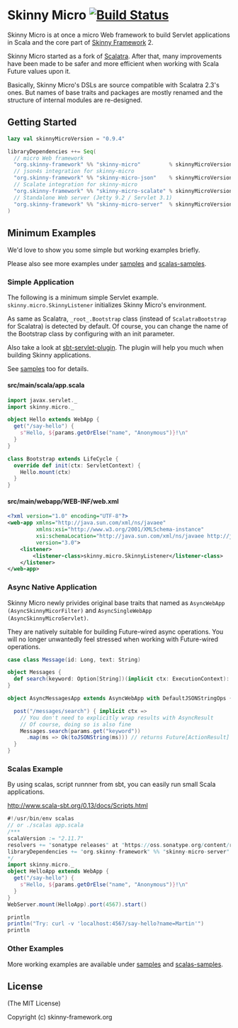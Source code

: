 # Skinny Micro [![Build Status](https://travis-ci.org/skinny-framework/skinny-micro.svg)](https://travis-ci.org/skinny-framework/skinny-micro)

Skinny Micro is at once a micro Web framework to build Servlet applications in Scala and the core part of [Skinny Framework](http://skinny-framework.org/) 2.

Skinny Micro started as a fork of [Scalatra](http://scalatra.org/). After that, many improvements have been made to be safer and more efficient when working with Scala Future values upon it.

Basically, Skinny Micro's DSLs are source compatible with Scalatra 2.3's ones. But names of base traits and packages are mostly renamed and the structure of internal modules are re-designed.

## Getting Started

```scala
lazy val skinnyMicroVersion = "0.9.4"

libraryDependencies ++= Seq(
  // micro Web framework
  "org.skinny-framework" %% "skinny-micro"         % skinnyMicroVersion,
  // json4s integration for skinny-micro
  "org.skinny-framework" %% "skinny-micro-json"    % skinnyMicroVersion,
  // Scalate integration for skinny-micro
  "org.skinny-framework" %% "skinny-micro-scalate" % skinnyMicroVersion,
  // Standalone Web server (Jetty 9.2 / Servlet 3.1)
  "org.skinny-framework" %% "skinny-micro-server"  % skinnyMicroVersion
)
```

## Minimum Examples

We'd love to show you some simple but working examples briefly.

Please also see more examples under [samples](https://github.com/skinny-framework/skinny-micro/tree/master/samples) and [scalas-samples](https://github.com/skinny-framework/skinny-micro/tree/master/scalas-samples).

### Simple Application

The following is a minimum simple Servlet example. `skinny.micro.SkinnyListener` initializes Skinny Micro's environment.

As same as Scalatra, `_root_.Bootstrap` class (instead of `ScalatraBootstrap` for Scalatra) is detected by default. Of course, you can change the name of the Bootstrap class by configuring with an init parameter.

Also take a look at [sbt-servlet-plugin](https://github.com/skinny-framework/sbt-servlet-plugin). The plugin will help you much when building Skinny applications.

See [samples](https://github.com/skinny-framework/skinny-micro/tree/master/samples) too for details.

#### src/main/scala/app.scala

```scala
import javax.servlet._
import skinny.micro._

object Hello extends WebApp {
  get("/say-hello") {
    s"Hello, ${params.getOrElse("name", "Anonymous")}!\n"
  }
}

class Bootstrap extends LifeCycle {
  override def init(ctx: ServletContext) {
    Hello.mount(ctx)
  }
}
```

#### src/main/webapp/WEB-INF/web.xml

```xml
<?xml version="1.0" encoding="UTF-8"?>
<web-app xmlns="http://java.sun.com/xml/ns/javaee"
         xmlns:xsi="http://www.w3.org/2001/XMLSchema-instance"
         xsi:schemaLocation="http://java.sun.com/xml/ns/javaee http://java.sun.com/xml/ns/javaee/web-app_3_0.xsd"
         version="3.0">
    <listener>
        <listener-class>skinny.micro.SkinnyListener</listener-class>
    </listener>
</web-app>
```

### Async Native Application

Skinny Micro newly privides original base traits that named as `AsyncWebApp (AsyncSkinnyMicorFilter)` and `AsyncSingleWebApp (AsyncSkinnyMicroServlet)`.

They are natively suitable for building Future-wired async operations. You will no longer unwantedly feel stressed when working with Future-wired operations.

```scala
case class Message(id: Long, text: String)

object Messages {
  def search(keyword: Option[String])(implicit ctx: ExecutionContext): Future[Seq[Message]]
}

object AsyncMessagesApp extends AsyncWebApp with DefaultJSONStringOps {

  post("/messages/search") { implicit ctx =>
    // You don't need to explicitly wrap results with AsyncResult
    // Of course, doing so is also fine
    Messages.search(params.get("keyword"))
      .map(ms => Ok(toJSONString(ms))) // returns Future[ActionResult]
  }
}
```

### Scalas Example

By using scalas, script runnner from sbt, you can easily run small Scala applications.

http://www.scala-sbt.org/0.13/docs/Scripts.html

```scala
#!/usr/bin/env scalas
// or ./scalas app.scala
/***
scalaVersion := "2.11.7"
resolvers += "sonatype releases" at "https://oss.sonatype.org/content/repositories/releases"
libraryDependencies += "org.skinny-framework" %% "skinny-micro-server" % "0.9.4"
*/
import skinny.micro._
object HelloApp extends WebApp {
  get("/say-hello") {
    s"Hello, ${params.getOrElse("name", "Anonymous")}!\n"
  }
}
WebServer.mount(HelloApp).port(4567).start()

println
println("Try: curl -v 'localhost:4567/say-hello?name=Martin'")
println
```

### Other Examples

More working examples are available under [samples](https://github.com/skinny-framework/skinny-micro/tree/master/samples) and [scalas-samples](https://github.com/skinny-framework/skinny-micro/tree/master/scalas-samples).

## License

(The MIT License)

Copyright (c) skinny-framework.org

